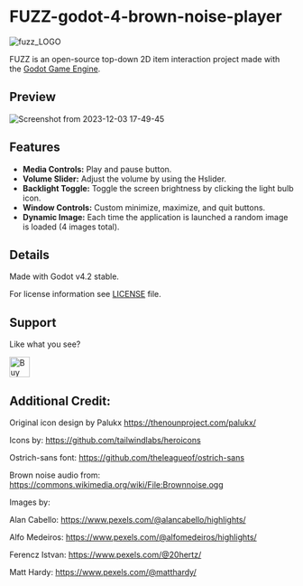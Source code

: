 # FUZZ-godot-4-brown-noise-player


![fuzz_LOGO](https://github.com/HeyNinety/FUZZ-godot-4-brown-noise-player/assets/68526679/3075f1e0-e6da-4691-a505-9ffd0aa0d492)


FUZZ is an open-source top-down 2D item interaction project made with the [Godot Game Engine](https://godotengine.org).


## Preview
![Screenshot from 2023-12-03 17-49-45](https://github.com/HeyNinety/FUZZ-godot-4-brown-noise-player/assets/68526679/63b334c0-2193-48a6-ab96-47429a2450a2)


## Features
- **Media Controls:** Play and pause button.
- **Volume Slider:** Adjust the volume by using the Hslider.
- **Backlight Toggle:** Toggle the screen brightness by clicking the light bulb icon.
- **Window Controls:** Custom minimize, maximize, and quit buttons.
- **Dynamic Image:** Each time the application is launched a random image is loaded (4 images total).



## Details
Made with Godot v4.2 stable.

For license information see [LICENSE](LICENSE) file.



## Support
Like what you see?

<a href='https://ko-fi.com/W7W0CJP7P' target='_blank'><img height='36' style='border:0px;height:36px;' src='https://storage.ko-fi.com/cdn/kofi5.png?v=3' border='0' alt='Buy Me a Coffee at ko-fi.com' /></a>


## Additional Credit:
Original icon design by Palukx
https://thenounproject.com/palukx/

Icons by:
https://github.com/tailwindlabs/heroicons

Ostrich-sans font:
https://github.com/theleagueof/ostrich-sans

Brown noise audio from:
https://commons.wikimedia.org/wiki/File:Brownnoise.ogg

Images by:

Alan Cabello: https://www.pexels.com/@alancabello/highlights/

Alfo Medeiros: https://www.pexels.com/@alfomedeiros/highlights/

Ferencz Istvan: https://www.pexels.com/@20hertz/

Matt Hardy: https://www.pexels.com/@matthardy/
